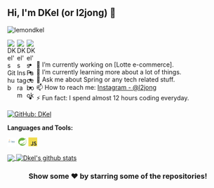 ## Hi, I'm DKel (or l2jong) 👋

<p align="left"> <img src="https://komarev.com/ghpvc/?username=lemondkel&label=Views&color=blue&style=plastic" alt="lemondkel" /> </p>

<a href="https://github.com/lemondkel">
  <img align="left" alt="DKel's Github" width="22px" src="https://cdn.jsdelivr.net/npm/simple-icons@v3/icons/github.svg" />
</a>
<a href="https://instagram.com/l2jong/">
  <img align="left" alt="DKel's Instagram" width="22px" src="https://cdn.jsdelivr.net/npm/simple-icons@v3/icons/instagram.svg" />
</a>
<a href="https://www.facebook.com/gkwkdlawoh/">
  <img align="left" alt="DKel's Facebook" width="22px" src="https://cdn.jsdelivr.net/npm/simple-icons@v3/icons/facebook.svg" />
</a>
<br/>
<br/>

- 🔭 I’m currently working on [Lotte e-commerce].
- 🌱 I’m currently learning more about a lot of things.
- 💬 Ask me about Spring or any tech related stuff.
- 📫 How to reach me: [Instagram - @l2jong](https://instagram.com/l2jong)
- ⚡ Fun fact: I spend almost 12 hours coding everyday.

[![GitHub: DKel](https://img.shields.io/github/followers/lemondkel?label=follow&style=social)](https://github.com/lemondkel)


**Languages and Tools:**  

<code><img height="20" src="https://raw.githubusercontent.com/github/explore/80688e429a7d4ef2fca1e82350fe8e3517d3494d/topics/java/java.png"></code>
<code><img height="20" src="https://raw.githubusercontent.com/github/explore/80688e429a7d4ef2fca1e82350fe8e3517d3494d/topics/spring-boot/spring-boot.png"></code>
<code><img height="20" src="https://raw.githubusercontent.com/github/explore/80688e429a7d4ef2fca1e82350fe8e3517d3494d/topics/javascript/javascript.png"></code>

<a href="https://github.com/lemondkel">
  <img align="center" src="https://github-readme-stats.vercel.app/api/top-langs/?username=lemondkel&theme=light&hide_langs_below=1" />
</a>
<a href="https://github.com/lemondkel">
 <img align="center" src="https://github-readme-stats.vercel.app/api?username=lemondkel&show_icons=true&theme=light&line_height=27" alt="Dkel's github stats"/>
</a>

<div align="center">

### Show some ❤️ by starring some of the repositories!

</div>
